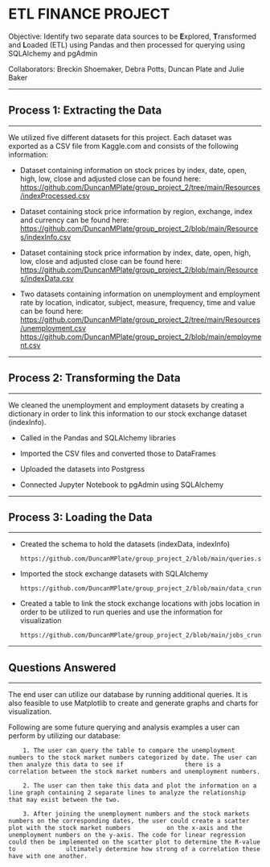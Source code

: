 # **ETL FINANCE PROJECT**


Objective: Identify two separate data sources to be **E**xplored, **T**ransformed and **L**oaded (ETL) using Pandas and 
then processed for querying using SQLAlchemy and pgAdmin



Collaborators:  Breckin Shoemaker, Debra Potts, Duncan Plate and Julie Baker

__________________________________________________________________________________________________________________________

## Process 1: Extracting the Data
_____________________________
We utilized five different datasets for this project.  Each dataset was exported as a CSV file from Kaggle.com and consists of the following information:

-	Dataset containing information on stock prices by index, date, open, high, low, close and adjusted close can be found here: https://github.com/DuncanMPlate/group_project_2/tree/main/Resources/indexProcessed.csv

-	Dataset containing stock price information by region, exchange, index and currency can be found here: https://github.com/DuncanMPlate/group_project_2/blob/main/Resources/indexInfo.csv

-	Dataset containing stock price information by index, date, open, high, low, close and adjusted close can be found here: https://github.com/DuncanMPlate/group_project_2/blob/main/Resources/indexData.csv

-	Two datasets containing information on unemployment and employment rate by location, indicator, subject, measure, frequency, time and value can be found here: https://github.com/DuncanMPlate/group_project_2/tree/main/Resources/unemployment.csv
https://github.com/DuncanMPlate/group_project_2/blob/main/employment.csv

______________________________

## Process 2: Transforming the Data
_____________________________

We cleaned the unemployment and employment datasets by creating a dictionary in order to link this information to our  stock exchange dataset (indexInfo). 

-	Called in the Pandas and SQLAlchemy libraries

-	Imported the CSV files and converted those to DataFrames

-	Uploaded the datasets into Postgress

-	Connected Jupyter Notebook to pgAdmin using SQLAlchemy

_____________________________

## Process 3: Loading the Data
_____________________________

-	Created the schema to hold the datasets (indexData, indexInfo)

        https://github.com/DuncanMPlate/group_project_2/blob/main/queries.sql


-	Imported the stock exchange datasets with SQLAlchemy

        https://github.com/DuncanMPlate/group_project_2/blob/main/data_crunch.ipynb


-	Created a table to link the stock exchange locations with jobs location in order to be utilized to run queries and use the information for visualization
  
        https://github.com/DuncanMPlate/group_project_2/blob/main/jobs_crunch.ipynb



_____________________________

## Questions Answered
_____________________________

The end user can utilize our database by running additional queries.  It is also feasible to use Matplotlib to create and generate graphs and charts for visualization.


Following are some future querying and analysis examples a user can perform by utilizing our database:

        1. The user can query the table to compare the unemployment numbers to the stock market numbers categorized by date. The user can then analyze this data to see if                 there is a correlation between the stock market numbers and unemployment numbers.
        
        2. The user can then take this data and plot the information on a line graph containing 2 separate lines to analyze the relationship that may exist between the two.
        
        3. After joining the unemployment numbers and the stock markets numbers on the corresponding dates, the user could create a scatter plot with the stock market numbers          on the x-axis and the unemployment numbers on the y-axis. The code for linear regression could then be implemented on the scatter plot to determine the R-value to              ultimately determine how strong of a correlation these have with one another.

